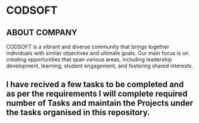 # CODSOFT
## ABOUT COMPANY 
CODSOFT is a vibrant and diverse community that brings together individuals with similar objectives and ultimate goals. Our main focus is on creating opportunities that span various areas, including leadership development, learning, student engagement, and fostering shared interests.

## I have recived a few tasks to be completed and as per the requirements I will complete required number of Tasks and maintain the Projects under the tasks organised in this repository.

